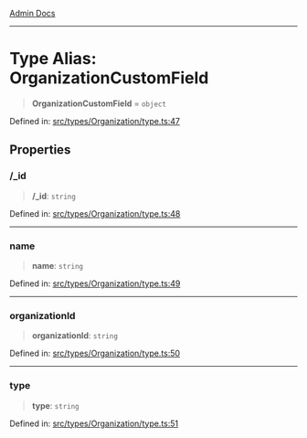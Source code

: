 [Admin Docs](/)

***

# Type Alias: OrganizationCustomField

> **OrganizationCustomField** = `object`

Defined in: [src/types/Organization/type.ts:47](https://github.com/PalisadoesFoundation/talawa-admin/blob/main/src/types/Organization/type.ts#L47)

## Properties

### /_id

> **/_id**: `string`

Defined in: [src/types/Organization/type.ts:48](https://github.com/PalisadoesFoundation/talawa-admin/blob/main/src/types/Organization/type.ts#L48)

***

### name

> **name**: `string`

Defined in: [src/types/Organization/type.ts:49](https://github.com/PalisadoesFoundation/talawa-admin/blob/main/src/types/Organization/type.ts#L49)

***

### organizationId

> **organizationId**: `string`

Defined in: [src/types/Organization/type.ts:50](https://github.com/PalisadoesFoundation/talawa-admin/blob/main/src/types/Organization/type.ts#L50)

***

### type

> **type**: `string`

Defined in: [src/types/Organization/type.ts:51](https://github.com/PalisadoesFoundation/talawa-admin/blob/main/src/types/Organization/type.ts#L51)
